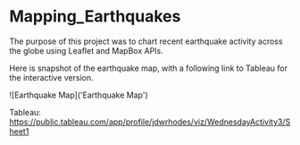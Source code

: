 # Mapping_Earthquakes

The purpose of this project was to chart recent earthquake activity across the globe using Leaflet and MapBox APIs.

Here is snapshot of the earthquake map, with a following link to Tableau for the interactive version.

![Earthquake Map]('Earthquake Map')

Tableau: https://public.tableau.com/app/profile/jdwrhodes/viz/WednesdayActivity3/Sheet1
